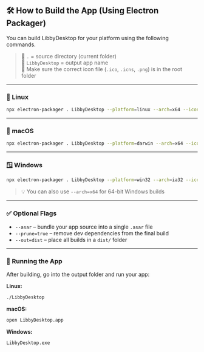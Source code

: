 ## 🛠️ How to Build the App (Using Electron Packager)

You can build LibbyDesktop for your platform using the following commands.

> 📁 `.` = source directory (current folder)  
> 📝 `LibbyDesktop` = output app name  
> 🎨 Make sure the correct icon file (`.ico`, `.icns`, `.png`) is in the root folder

---

### 🐧 Linux
```bash
npx electron-packager . LibbyDesktop --platform=linux --arch=x64 --icon=icon.png --overwrite
```

---

### 🍎 macOS
```bash
npx electron-packager . LibbyDesktop --platform=darwin --arch=x64 --icon=icon.icns --overwrite
```

---

### 🪟 Windows
```bash
npx electron-packager . LibbyDesktop --platform=win32 --arch=ia32 --icon=icon.ico --overwrite
```

> 💡 You can also use `--arch=x64` for 64-bit Windows builds

---

### ✅ Optional Flags
- `--asar` – bundle your app source into a single `.asar` file  
- `--prune=true` – remove dev dependencies from the final build  
- `--out=dist` – place all builds in a `dist/` folder

---

### 🚀 Running the App

After building, go into the output folder and run your app:

**Linux:**
```bash
./LibbyDesktop
```

**macOS:**
```bash
open LibbyDesktop.app
```

**Windows:**
```cmd
LibbyDesktop.exe
```
